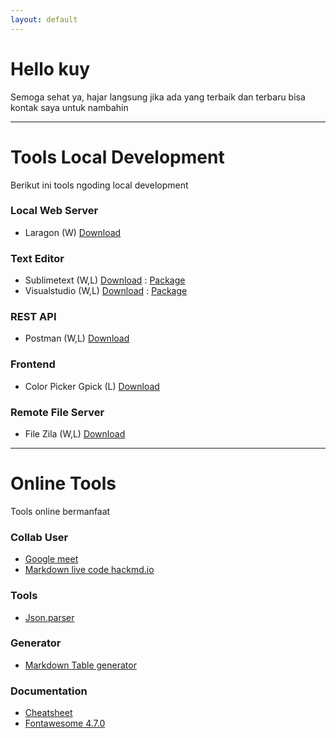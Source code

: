```yaml
---
layout: default
---
```


# Hello kuy

Semoga sehat ya, hajar langsung jika ada yang terbaik dan terbaru bisa kontak saya untuk nambahin

***

# Tools Local Development

Berikut ini tools ngoding local development

### Local Web Server
- Laragon (W) [Download](https://laragon.org/download/index.html)


### Text Editor
- Sublimetext (W,L) [Download](https://www.sublimetext.com/download) : [Package](./txt/package/sublime.txt)
- Visualstudio (W,L) [Download](https://code.visualstudio.com/download) : [Package](./txt/package/visualstudio.txt)


### REST API
- Postman (W,L) [Download](https://www.postman.com/downloads/)


### Frontend
- Color Picker Gpick (L) [Download](https://pkgs.org/download/gpick)


### Remote File Server
- File Zila (W,L) [Download](https://filezilla-project.org/download.php?type=client)


***

# Online Tools

Tools online bermanfaat

### Collab User
- [Google meet](https://meet.google.com/) 
- [Markdown live code hackmd.io](https://hackmd.io/) 

### Tools
- [Json.parser](http://json.parser.online.fr/)

### Generator
- [Markdown Table generator](https://www.tablesgenerator.com/markdown_tables)

### Documentation

- [Cheatsheet](https://devhints.io/)
- [Fontawesome 4.7.0](https://fontawesome.com/v4.7.0/cheatsheet/)



